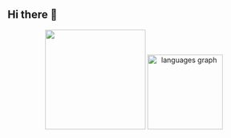 ## Hi there 👋

<div align="center">
  <img src="https://github-stats-alpha.vercel.app/api?username=suzukimain&cc=22272e&tc=37BCF6&ic=fff&bc=0000" height="200">
  <img src="https://github-readme-stats.vercel.app/api/top-langs?username=suzukimain&locale=en&hide_title=false&layout=compact&card_width=320&langs_count=5&theme=codeSTACKr&hide_border=false" height="150" weight="200" alt="languages graph"  />
</div>
